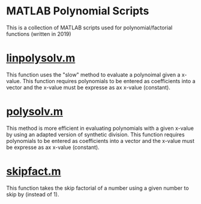 # MATLAB Polynomial Scripts 
This is a collection of MATLAB scripts used for polynomial/factorial functions (written in 2019)

# [linpolysolv.m](https://github.com/Austin-Daigle/MATLAB-Polynomial-Scripts/blob/main/linpolysolv.m)
This function uses the "slow" method to evaluate a polynoimal given a
x-value. This function requires polynomials to be entered as coefficients
into a vector and the x-value must be expresse as ax x-value (constant).

# [polysolv.m](https://github.com/Austin-Daigle/MATLAB-Polynomial-Scripts/blob/main/polysolv.m)
This method is more efficient in evaluating polynomials with a given
x-value by using an adapted version of synthetic division. This function 
requires polynomials to be entered as coefficients into a vector and the 
x-value must be expresse as ax x-value (constant).

# [skipfact.m](https://github.com/Austin-Daigle/MATLAB-Polynomial-Scripts/blob/main/skipfact.m)
This function takes the skip factorial of a number using a given number
to skip by (instead of 1).
